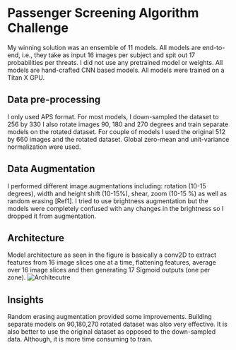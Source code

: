 # Passenger Screening Algorithm Challenge

My winning solution was an ensemble of 11 models. All models are end-to-end, i.e., they take as input 16 images per subject and spit out 17 probabilities per threats. I did not use any pretrained model or weights. All models are hand-crafted CNN based models. All models were trained on a Titan X GPU.

## Data pre-processing
I only used APS format.
For most models, I down-sampled the dataset to 256 by 330
I also rotate images 90, 180 and 270 degrees and train separate models on the rotated dataset.
For couple of models I used the original 512 by 660 images and the rotated dataset.
Global zero-mean and unit-variance normalization were used.

## Data Augmentation
I performed different image augmentations including: rotation (10-15 degrees), width and height shift (10-15%), shear, zoom (10-15 %) as well as random erasing [Ref1]. I tried to use brightness augmentation but the models were completely confused with any changes in the brightness so I dropped it from augmentation.

## Architecture
Model architecture as seen in the figure is basically a conv2D to extract features from 16 image slices one at a time, flattening features, average over 16 image slices and then generating 17 Sigmoid outputs (one per zone). 
![Architecutre](https://github.com/mravendi/kagglePssengerScreening/blob/master/architecture.png)

## Insights
Random erasing augmentation provided some improvements. Building separate models on 90,180,270 rotated dataset was also very effective. It is also better to use the original dataset as opposed to the down-sampled data. Although, it is more time consuming to train. 
